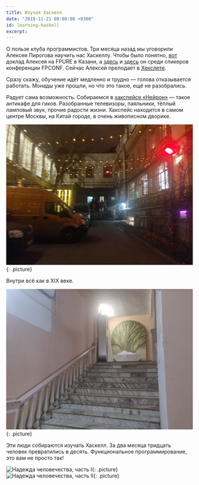 ```yaml
---
title: Изучая Хаскелл
date: "2019-11-21 09:00:00 +0300"
id: learning-haskell
excerpt: 
---
```


О пользе клуба программистов. Три месяца назад мы уговорили Алексея Пирогова научить нас Хаскеллу. Чтобы было понятно, [вот](https://ru.hexlet.io/blog/posts/prepodavatel-heksleta-aleksey-pirogov-vystupil-na-konferentsii-fpure-v-kazani) доклад Алексея на FPURE в Казани, а [здесь](http://fpconf.ru/2016.html) и [здесь](http://fpconf.ru/2017.html) он среди спикеров конференции FPCONF. Сейчас Алексей преподает в [Хекслете](https://ru.hexlet.io/pages/about).

Сразу скажу, обучение идёт медленно и трудно — голова отказывается работать. Монады уже прошли, но что это такое, ещё не разобрались.

Радует сама возможность. Собираемся в [хакспейсе «Нейрон»](http://neuronspace.ru/) — такое антикафе для гиков. Разобранные телевизоры, паяльники, тёплый ламповый звук, прочие радости жизни. Хакспейс находится в самом центре Москвы, на Китай городе, в очень живописном дворике.

![Хакспейс «Нейрон»](/img/haskell-1.jpg){: .picture}

Внутри всё как в XIX веке.

![Внутреннее убранство](/img/haskell-2.jpg){: .picture}

Эти люди собираются изучать Хаскелл. За два месяца тридцать человек превратились в десять. Функциональное программирование, это вам не просто так!

![Надежда человечества, часть I](/img/haskell-3.jpg){: .picture}
![Надежда человечества, часть II](/img/haskell-4.jpg){: .picture}
